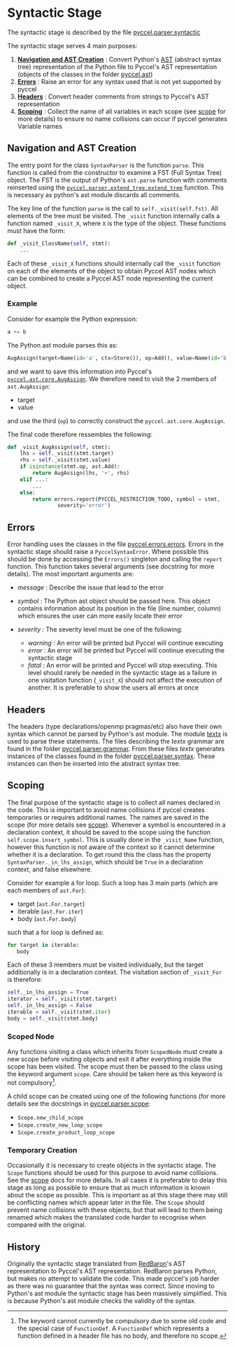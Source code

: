 # Syntactic Stage

The syntactic stage is described by the file [pyccel.parser.syntactic](../pyccel/parser/syntactic.py)

The syntactic stage serves 4 main purposes:
1.  [**Navigation and AST Creation**](#Navigation-and-ast-creation) : Convert Python's [AST](https://docs.Python.org/3/library/ast.html) (abstract syntax tree) representation of the Python file to Pyccel's AST representation (objects of the classes in the folder [pyccel.ast](../pyccel/ast))
2.  [**Errors**](#Errors) : Raise an error for any syntax used that is not yet supported by pyccel
3.  [**Headers**](#Headers) : Convert header comments from strings to Pyccel's AST representation
4.  [**Scoping**](#Scoping) : Collect the name of all variables in each scope (see [scope](scope.md) for more details) to ensure no name collisions can occur if pyccel generates Variable names

## Navigation and AST Creation

The entry point for the class `SyntaxParser` is the function `parse`.
This function is called from the constructor to examine a FST (Full Syntax Tree) object.
The FST is the output of Python's `ast.parse` function with comments reinserted using the [`pyccel.parser.extend_tree.extend_tree`](../pyccel/parser/extend_tree.py) function.
This is necessary as python's ast module discards all comments.

The key line of the function `parse` is the call to `self._visit(self.fst)`.
All elements of the tree must be visited.
The `_visit` function internally calls a function named `_visit_X`, where `X` is the type of the object.
These functions must have the form:
```python
def _visit_ClassName(self, stmt):
    ...
```
Each of these `_visit_X` functions should internally call the `_visit` function on each of the elements of the object to obtain Pyccel AST nodes which can be combined to create a Pyccel AST node representing the current object.

### Example

Consider for example the Python expression:
```python
a += b
```
The Python ast module parses this as:
```python
AugAssign(target=Name(id='a', ctx=Store()), op=Add(), value=Name(id='b', ctx=Load()))
```
and we want to save this information into Pyccel's [`pyccel.ast.core.AugAssign`](../pyccel/ast/core.py).
We therefore need to visit the 2 members of `ast.AugAssign`:
-   target
-   value

and use the third (`op`) to correctly construct the `pyccel.ast.core.AugAssign`.

The final code therefore ressembles the following:
```python
def _visit_AugAssign(self, stmt):
    lhs = self._visit(stmt.target)
    rhs = self._visit(stmt.value)
    if isinstance(stmt.op, ast.Add):
        return AugAssign(lhs, '+', rhs)
    elif ...:
        ...
    else:
        return errors.report(PYCCEL_RESTRICTION_TODO, symbol = stmt,
                severity='error')
```

## Errors

Error handling uses the classes in the file [pyccel.errors.errors](../pyccel/errors/errors.py).
Errors in the syntactic stage should raise a `PyccelSyntaxError`.
Where possible this should be done by accessing the `Errors()` singleton and calling the `report` function.
This function takes several arguments (see docstring for more details).
The most important arguments are:
-   _message_ : Describe the issue that lead to the error

-   _symbol_ : The Python ast object should be passed here. This object contains information about its position in the file (line number, column) which ensures the user can more easily locate their error

-   _severity_ : The severity level must be one of the following:
    -   _warning_ : An error will be printed but Pyccel will continue executing
    -   _error_ : An error will be printed but Pyccel will continue executing the syntactic stage
    -   _fatal_ : An error will be printed and Pyccel will stop executing. This level should rarely be needed in the syntactic stage as a failure in one visitation function (`_visit_X`) should not affect the execution of another. It is preferable to show the users all errors at once

## Headers

The headers (type declarations/openmp pragmas/etc) also have their own syntax which cannot be parsed by Python's ast module.
The module [textx](http://textx.github.io/textX/stable/) is used to parse these statements.
The files describing the _textx_ grammar are found in the folder [pyccel.parser.grammar](../pyccel/parser/grammar).
From these files _textx_ generates instances of the classes found in the folder [pyccel.parser.syntax](../pyccel/parser/syntax).
These instances can then be inserted into the abstract syntax tree.

## Scoping

The final purpose of the syntactic stage is to collect all names declared in the code.
This is important to avoid name collisions if pyccel creates temporaries or requires additional names.
The names are saved in the scope (for more details see [scope](scope.md)).
Whenever a symbol is encountered in a declaration context, it should be saved to the scope using the function `self.scope.insert_symbol`.
This is usually done in the `_visit_Name` function, however this function is not aware of the context so it cannot determine whether it is a declaration.
To get round this the class has the property `SyntaxParser._in_lhs_assign`, which should be `True` in a declaration context, and false elsewhere.

Consider for example a for loop. Such a loop has 3 main parts (which are each members of `ast.For`):
-   target  (`ast.For.target`)
-   iterable  (`ast.For.iter`)
-   body (`ast.For.body`)

such that a for loop is defined as:
```python
for target in iterable:
   body
```

Each of these 3 members must be visited individually, but the target additionally is in a declaration context.
The visitation section of `_visit_For` is therefore:
```python
self._in_lhs_assign = True
iterator = self._visit(stmt.target)
self._in_lhs_assign = False
iterable = self._visit(stmt.iter)
body = self._visit(stmt.body)
```

### Scoped Node
Any functions visiting a class which inherits from `ScopedNode` must create a new scope before visiting objects and exit it after everything inside the scope has been visited.
The scope must then be passed to the class using the keyword argument `scope`.
Care should be taken here as this keyword is not compulsory[^1].

[^1]: The keyword cannot currently be compulsory due to some old code and the special case of `FunctionDef`. A `FunctionDef` which represents a function defined in a header file has no body, and therefore no scope.

A child scope can be created using one of the following functions (for more details see the docstrings in [pyccel.parser.scope](../pyccel/parser/scope.py):
-   `Scope.new_child_scope`
-   `Scope.create_new_loop_scope`
-   `Scope.create_product_loop_scope`

### Temporary Creation
Occasionally it is necessary to create objects in the syntactic stage.
The `Scope` functions should be used for this purpose to avoid name collisions.
See the [scope](scope.md) docs for more details.
In all cases it is preferable to delay this stage as long as possible to ensure that as much information is known about the scope as possible.
This is important as at this stage there may still be conflicting names which appear later in the file.
The `Scope` should prevent name collisions with these objects, but that will lead to them being renamed which makes the translated code harder to recognise when compared with the original.

## History

Originally the syntactic stage translated from [RedBaron](https://github.com/PyCQA/redbaron)'s AST representation to Pyccel's AST representation.
RedBaron parses Python, but makes no attempt to validate the code.
This made pyccel's job harder as there was no guarantee that the syntax was correct.
Since moving to Python's ast module the syntactic stage has been massively simplified.
This is because Python's ast module checks the validity of the syntax.
